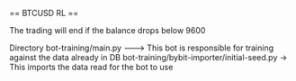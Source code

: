 == BTCUSD RL ==

The trading will end if the balance drops below 9600


Directory 
bot-training/main.py ---> This bot is responsible for training against the data already in DB
bot-training/bybit-importer/initial-seed.py -> This imports the data read for the bot to use
